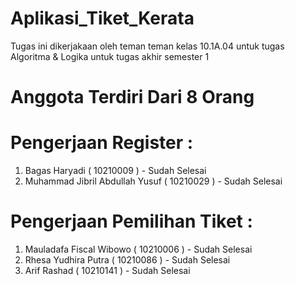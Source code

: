 # Aplikasi_Tiket_Kerata
Tugas ini dikerjakaan oleh teman teman kelas 10.1A.04 untuk tugas Algoritma & Logika untuk tugas akhir semester 1

# Anggota Terdiri Dari 8 Orang

# Pengerjaan Register : 
1. Bagas Haryadi ( 10210009 ) - Sudah Selesai
2. Muhammad Jibril Abdullah Yusuf ( 10210029 ) - Sudah Selesai

# Pengerjaan Pemilihan Tiket :
1. Mauladafa Fiscal Wibowo ( 10210006 ) - Sudah Selesai
2. Rhesa Yudhira Putra ( 10210086 ) - Sudah Selesai
3. Arif Rashad ( 10210141 ) - Sudah Selesai
